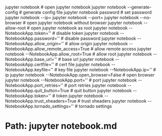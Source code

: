 jupyter notebook   # open jupyter notebook
jupyter notebook --generate-config   # generate config file
jupyter notebook password   # set password
jupyter notebook --ip=
jupyter notebook --port=
jupyter notebook --no-browser   # open jupyter notebook without browser
jupyter notebook --allow-root   # open jupyter notebook as root
jupyter notebook --NotebookApp.token=''   # disable token
jupyter notebook --NotebookApp.password=''   # disable password
jupyter notebook --NotebookApp.allow_origin=''   # allow origin
jupyter notebook --NotebookApp.allow_remote_access=True   # allow remote access
jupyter notebook --NotebookApp.allow_root=True   # allow root
jupyter notebook --NotebookApp.base_url=''   # base url
jupyter notebook --NotebookApp.certfile=''   # cert file
jupyter notebook --NotebookApp.keyfile=''   # key file
jupyter notebook --NotebookApp.ip=''   # ip
jupyter notebook --NotebookApp.open_browser=False   # open browser
jupyter notebook --NotebookApp.port=''   # port
jupyter notebook --NotebookApp.port_retries=''   # port retries
jupyter notebook --NotebookApp.quit_button=True   # quit button
jupyter notebook --NotebookApp.token=''   # token
jupyter notebook --NotebookApp.trust_xheaders=True   # trust xheaders
jupyter notebook --NotebookApp.tornado_settings=''   # tornado settings


# Path: jupyter notebook.md